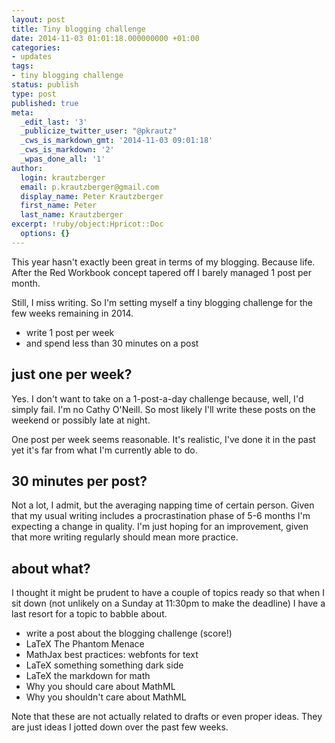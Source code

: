 ```yaml
---
layout: post
title: Tiny blogging challenge
date: 2014-11-03 01:01:18.000000000 +01:00
categories:
- updates
tags:
- tiny blogging challenge
status: publish
type: post
published: true
meta:
  _edit_last: '3'
  _publicize_twitter_user: "@pkrautz"
  _cws_is_markdown_gmt: '2014-11-03 09:01:18'
  _cws_is_markdown: '2'
  _wpas_done_all: '1'
author:
  login: krautzberger
  email: p.krautzberger@gmail.com
  display_name: Peter Krautzberger
  first_name: Peter
  last_name: Krautzberger
excerpt: !ruby/object:Hpricot::Doc
  options: {}
---
```


This year hasn't exactly been great in terms of my blogging. Because life. After the Red Workbook concept tapered off I barely managed 1 post per month.

Still, I miss writing. So I'm setting myself a tiny blogging challenge for the few weeks remaining in 2014.

*   write 1 post per week
*   and spend less than 30 minutes on a post

## just one per week?

Yes. I don't want to take on a 1-post-a-day challenge because, well, I'd simply fail. I'm no Cathy O'Neill. So most likely I'll write these posts on the weekend or possibly late at night.

One post per week seems reasonable. It's realistic, I've done it in the past yet it's far from what I'm currently able to do.

## 30 minutes per post?

Not a lot, I admit, but the averaging napping time of certain person. Given that my usual writing includes a procrastination phase of 5-6 months I'm expecting a change in quality. I'm just hoping for an improvement, given that more writing regularly should mean more practice.

## about what?

I thought it might be prudent to have a couple of topics ready so that when I sit down (not unlikely on a Sunday at 11:30pm to make the deadline) I have a last resort for a topic to babble about.

*   write a post about the blogging challenge (score!)
*   LaTeX The Phantom Menace
*   MathJax best practices: webfonts for text
*   LaTeX something something dark side
*   LaTeX the markdown for math
*   Why you should care about MathML
*   Why you shouldn't care about MathML

Note that these are not actually related to drafts or even proper ideas. They are just ideas I jotted down over the past few weeks.